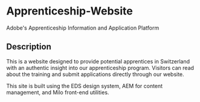 # Apprenticeship-Website 
Adobe's Apprenticeship Information and Application Platform

## Description

This is a website designed to provide potential apprentices in Switzerland with an authentic insight into our apprenticeship program. Visitors can read about the training and submit applications directly through our website.

This site is built using the EDS design system, AEM for content management, and Milo front-end utilities.
